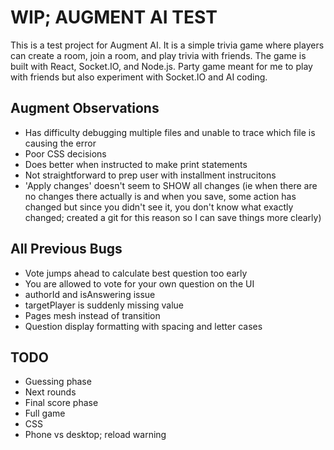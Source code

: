 # WIP; AUGMENT AI TEST

This is a test project for Augment AI. It is a simple trivia game where players can create a room, join a room, and play trivia with friends. The game is built with React, Socket.IO, and Node.js. Party game meant for me to play with friends but also experiment with Socket.IO and AI coding.

## Augment Observations

- Has difficulty debugging multiple files and unable to trace which file is causing the error
- Poor CSS decisions
- Does better when instructed to make print statements
- Not straightforward to prep user with installment instrucitons
- 'Apply changes' doesn't seem to SHOW all changes (ie when there are no changes there actually is and when you save, some action has changed but since you didn't see it, you don't know what exactly changed; created a git for this reason so I can save things more clearly)

## All Previous Bugs
- Vote jumps ahead to calculate best question too early
- You are allowed to vote for your own question on the UI
- authorId and isAnswering issue
- targetPlayer is suddenly missing value
- Pages mesh instead of transition
- Question display formatting with spacing and letter cases

## TODO
- Guessing phase
- Next rounds
- Final score phase
- Full game
- CSS
- Phone vs desktop; reload warning
